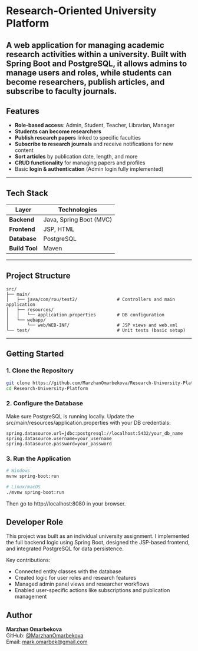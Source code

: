 # Research-Oriented University Platform

A web application for managing academic research activities within a university. Built with Spring Boot and PostgreSQL, it allows admins to manage users and roles, while students can become researchers, publish articles, and subscribe to faculty journals.
---

##  Features

- **Role-based access**: Admin, Student, Teacher, Librarian, Manager  
- **Students can become researchers**  
- **Publish research papers** linked to specific faculties  
- **Subscribe to research journals** and receive notifications for new content  
- **Sort articles** by publication date, length, and more  
- **CRUD functionality** for managing papers and profiles  
- Basic **login & authentication** (Admin login fully implemented)

---

## Tech Stack

| Layer        | Technologies                      |
|--------------|-----------------------------------|
| **Backend**  | Java, Spring Boot (MVC)           |
| **Frontend** | JSP, HTML                         |
| **Database** | PostgreSQL                        |
| **Build Tool** | Maven                           |

---

## Project Structure
```
src/
├── main/
│   ├── java/com/rou/test2/               # Controllers and main application
│   ├── resources/
│   │   └── application.properties        # DB configuration
│   └── webapp/
│       └── web/WEB-INF/                  # JSP views and web.xml
└── test/                                 # Unit tests (basic setup)
```
---

##  Getting Started

### 1. Clone the Repository
```bash
git clone https://github.com/MarzhanOmarbekova/Research-University-Platform.git
cd Research-University-Platform
```

### 2. Configure the Database
Make sure PostgreSQL is running locally.
Update the src/main/resources/application.properties with your DB credentials:

```properties
spring.datasource.url=jdbc:postgresql://localhost:5432/your_db_name
spring.datasource.username=your_username
spring.datasource.password=your_password
```


### 3. Run the Application
```bash
# Windows
mvnw spring-boot:run

# Linux/macOS
./mvnw spring-boot:run
```
Then go to http://localhost:8080 in your browser.

##  Developer Role

This project was built as an individual university assignment. I implemented the full backend logic using Spring Boot, designed the JSP-based frontend, and integrated PostgreSQL for data persistence.

Key contributions:

- Connected entity classes with the database
- Created logic for user roles and research features
- Managed admin panel views and researcher workflows
- Enabled user-specific actions like subscriptions and publication management

## Author
**Marzhan Omarbekova**  
GitHub: [@MarzhanOmarbekova](https://github.com/MarzhanOmarbekova)  
Email: mark.omarbek@gmail.com  

